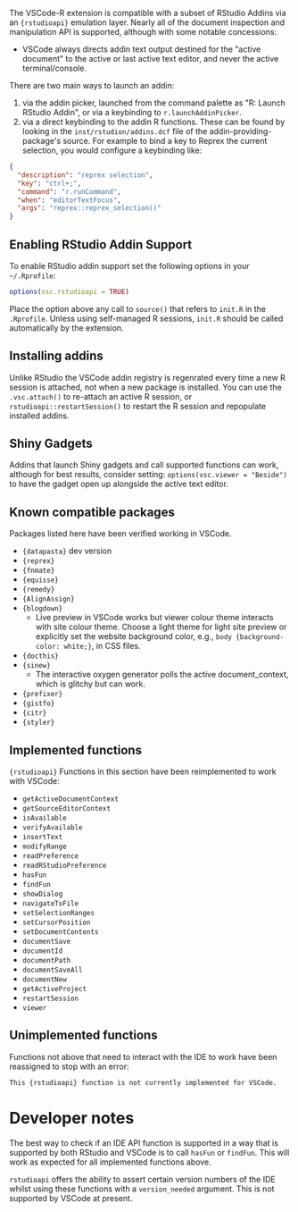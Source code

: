 The VSCode-R extension is compatible with a subset of RStudio Addins via an
`{rstudioapi}` emulation layer. Nearly all of the document inspection and
manipulation API is supported, although with some notable concessions:

- VSCode always directs addin text output destined for the "active document" to
  the active or last active text editor, and never the active terminal/console.

There are two main ways to launch an addin:

1. via the addin picker, launched from the command palette as "R: Launch RStudio
   Addin", or via a keybinding to `r.launchAddinPicker`.
2. via a direct keybinding to the addin R functions. These can be found by
   looking in the `inst/rstudion/addins.dcf` file of the
   addin-providing-package's source. For example to bind a key to Reprex the
   current selection, you would configure a keybinding like:

```json
{
  "description": "reprex selection",
  "key": "ctrl+;",
  "command": "r.runCommand",
  "when": "editorTextFocus",
  "args": "reprex::reprex_selection()"
}
```

## Enabling RStudio Addin Support

To enable RStudio addin support set the following options in your `~/.Rprofile`:

```r
options(vsc.rstudioapi = TRUE)
```

Place the option above any call to `source()` that refers to `init.R` in the
`.Rprofile`. Unless using self-managed R sessions, `init.R` should be called
automatically by the extension.

## Installing addins

Unlike RStudio the VSCode addin registry is regenrated every time a new R
session is attached, not when a new package is installed. You can use the
`.vsc.attach()` to re-attach an active R session, or
`rstudioapi::restartSession()` to restart the R session and repopulate installed
addins.

## Shiny Gadgets

Addins that launch Shiny gadgets and call supported functions can work, although
for best results, consider setting: `options(vsc.viewer = "Beside")` to have the
gadget open up alongside the active text editor.

## Known compatible packages

Packages listed here have been verified working in VSCode.

- `{datapasta}` dev version
- `{reprex}`
- `{fnmate}`
- `{equisse}`
- `{remedy}`
- `{AlignAssign}`
- `{blogdown}`
  - Live preview in VSCode works but viewer colour theme interacts with site
    colour theme. Choose a light theme for light site preview or explicitly set
    the website background color, e.g., `body {background-color: white;}`, in CSS files.
- `{docthis}`
- `{sinew}`
  - The interactive oxygen generator polls the active document_context, which is
    glitchy but can work.
- `{prefixer}`
- `{gistfo}`
- `{citr}`
- `{styler}`

## Implemented functions

`{rstudioapi}` Functions in this section have been reimplemented to work with
VSCode:

- `getActiveDocumentContext`
- `getSourceEditorContext`
- `isAvailable`
- `verifyAvailable`
- `insertText`
- `modifyRange`
- `readPreference`
- `readRStudioPreference`
- `hasFun`
- `findFun`
- `showDialog`
- `navigateToFile`
- `setSelectionRanges`
- `setCursorPosition`
- `setDocumentContents`
- `documentSave`
- `documentId`
- `documentPath`
- `documentSaveAll`
- `documentNew`
- `getActiveProject`
- `restartSession`
- `viewer`

## Unimplemented functions

Functions not above that need to interact with the IDE to work have been
reassigned to stop with an error:

`This {rstudioapi} function is not currently implemented for VSCode.`

# Developer notes

The best way to check if an IDE API function is supported in a way that is
supported by both RStudio and VSCode is to call `hasFun` or `findFun`. This will
work as expected for all implemented functions above.

`rstudioapi` offers the ability to assert certain version numbers of the IDE
whilst using these functions with a `version_needed` argument. This is not
supported by VSCode at present.
